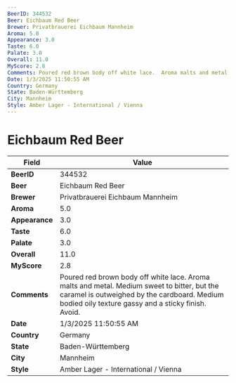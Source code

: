 ```yaml
---
BeerID: 344532
Beer: Eichbaum Red Beer
Brewer: Privatbrauerei Eichbaum Mannheim
Aroma: 5.0
Appearance: 3.0
Taste: 6.0
Palate: 3.0
Overall: 11.0
MyScore: 2.8
Comments: Poured red brown body off white lace.  Aroma malts and metal. Medium sweet to bitter, but the caramel is outweighed by the cardboard. Medium bodied oily texture gassy and a sticky finish.  Avoid.
Date: 1/3/2025 11:50:55 AM
Country: Germany
State: Baden-Württemberg
City: Mannheim
Style: Amber Lager - International / Vienna
---
```


# Eichbaum Red Beer

| Field         | Value |
|---------------|-------|
| **BeerID** | 344532 |
| **Beer** | Eichbaum Red Beer |
| **Brewer** | Privatbrauerei Eichbaum Mannheim |
| **Aroma** | 5.0 |
| **Appearance** | 3.0 |
| **Taste** | 6.0 |
| **Palate** | 3.0 |
| **Overall** | 11.0 |
| **MyScore** | 2.8 |
| **Comments** | Poured red brown body off white lace.  Aroma malts and metal. Medium sweet to bitter, but the caramel is outweighed by the cardboard. Medium bodied oily texture gassy and a sticky finish.  Avoid.  |
| **Date** | 1/3/2025 11:50:55 AM |
| **Country** | Germany |
| **State** | Baden-Württemberg |
| **City** | Mannheim |
| **Style** | Amber Lager - International / Vienna |
